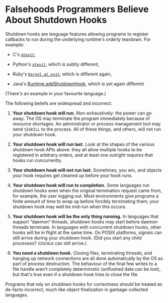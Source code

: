 # Falsehoods Programmers Believe About Shutdown Hooks

Shutdown hooks are language features allowing programs to register callbacks to run during the underlying runtime's orderly teardown. For example:

* C's [`atexit`](http://man7.org/linux/man-pages/man3/atexit.3.html),

* Python's [`atexit`](https://docs.python.org/library/atexit.html), which is subtly different,

* Ruby's [`Kernel.at_exit`](http://www.ruby-doc.org/core-2.1.3/Kernel.html#method-i-at_exit), which is different again,

* Java's [Runtime.addShutdownHook](http://docs.oracle.com/javase/8/docs/api/java/lang/Runtime.html#addShutdownHook-java.lang.Thread-), which is yet again different

(There's an example in your favourite language.)

The following beliefs are widespread and incorrect:

1. **Your shutdown hook will run.** Non-exhaustively: the power can go away. The OS may terminate the program immediately because of resource shortages. An administrator or process management tool may send `SIGKILL` to the process. All of these things, and others, will not run your shutdown hook.

2. **Your shutdown hook will run last.** Look at the shapes of the various shutdown hook APIs above: they all allow multiple hooks to be registered in arbitrary orders, and at least one _outright requires_ that hooks run concurrently.

3. **Your shutdown hook will not run last.** Sometimes, you win, and objects your hook requires get cleaned up before your hook runs.

4. **Your shutdown hook will run to completion.** Some languages run shutdown hooks even when the original termination request came from, for example, the user logging out. Most environments give programs a finite amount of time to wrap up before forcibly terminating them; your shutdown hook may well be mid-run when this occurs.

5. **Your shutdown hook will be the only thing running.** In languages that support “daemon” threads, shutdown hooks may start before daemon threads terminate. In languages with concurrent shutdown hooks, other hooks will be in flight at the same time. On POSIX platforms, signals can still arrive during your shutdown hook. (Did you start any child processes? `SIGCHLD` can still arrive.)

6. **You need a shutdown hook.** Closing files, terminating threads, and hanging up network connections are all done automatically by the OS as part of process destruction. The behaviour of the final few writes to a file handle aren't completely deterministic (unflushed data can be lost), but that's true even if a shutdown hook tries to close the file.

Programs that rely on shutdown hooks for correctness should be treated as de-facto incorrect, much like object finalization in garbage-collected languages.
